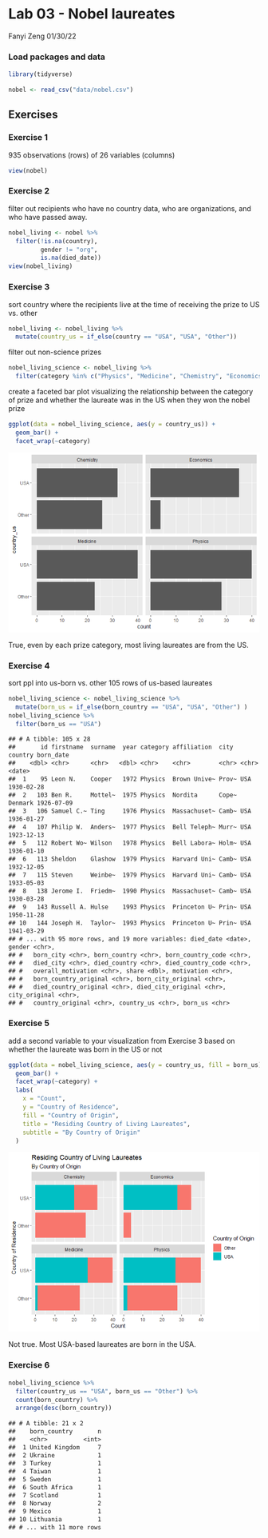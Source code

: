Lab 03 - Nobel laureates
================
Fanyi Zeng
01/30/22

### Load packages and data

``` r
library(tidyverse) 
```

``` r
nobel <- read_csv("data/nobel.csv")
```

## Exercises

### Exercise 1

935 observations (rows) of 26 variables (columns)

``` r
view(nobel)
```

### Exercise 2

filter out recipients who have no country data, who are organizations,
and who have passed away.

``` r
nobel_living <- nobel %>%
  filter(!is.na(country),
         gender != "org",
         is.na(died_date))
view(nobel_living)
```

### Exercise 3

sort country where the recipients live at the time of receiving the
prize to US vs. other

``` r
nobel_living <- nobel_living %>%
  mutate(country_us = if_else(country == "USA", "USA", "Other"))
```

filter out non-science prizes

``` r
nobel_living_science <- nobel_living %>%
  filter(category %in% c("Physics", "Medicine", "Chemistry", "Economics"))
```

create a faceted bar plot visualizing the relationship between the
category of prize and whether the laureate was in the US when they won
the nobel prize

``` r
ggplot(data = nobel_living_science, aes(y = country_us)) +
  geom_bar() +
  facet_wrap(~category)
```

![](lab-03_files/figure-gfm/prize-and-us-based-1.png)<!-- -->

True, even by each prize category, most living laureates are from the
US.

### Exercise 4

sort ppl into us-born vs. other 105 rows of us-based laureates

``` r
nobel_living_science <- nobel_living_science %>%
  mutate(born_us = if_else(born_country == "USA", "USA", "Other") )
nobel_living_science %>%
  filter(born_us == "USA")
```

    ## # A tibble: 105 x 28
    ##       id firstname  surname  year category affiliation  city  country born_date 
    ##    <dbl> <chr>      <chr>   <dbl> <chr>    <chr>        <chr> <chr>   <date>    
    ##  1    95 Leon N.    Cooper   1972 Physics  Brown Unive~ Prov~ USA     1930-02-28
    ##  2   103 Ben R.     Mottel~  1975 Physics  Nordita      Cope~ Denmark 1926-07-09
    ##  3   106 Samuel C.~ Ting     1976 Physics  Massachuset~ Camb~ USA     1936-01-27
    ##  4   107 Philip W.  Anders~  1977 Physics  Bell Teleph~ Murr~ USA     1923-12-13
    ##  5   112 Robert Wo~ Wilson   1978 Physics  Bell Labora~ Holm~ USA     1936-01-10
    ##  6   113 Sheldon    Glashow  1979 Physics  Harvard Uni~ Camb~ USA     1932-12-05
    ##  7   115 Steven     Weinbe~  1979 Physics  Harvard Uni~ Camb~ USA     1933-05-03
    ##  8   138 Jerome I.  Friedm~  1990 Physics  Massachuset~ Camb~ USA     1930-03-28
    ##  9   143 Russell A. Hulse    1993 Physics  Princeton U~ Prin~ USA     1950-11-28
    ## 10   144 Joseph H.  Taylor~  1993 Physics  Princeton U~ Prin~ USA     1941-03-29
    ## # ... with 95 more rows, and 19 more variables: died_date <date>, gender <chr>,
    ## #   born_city <chr>, born_country <chr>, born_country_code <chr>,
    ## #   died_city <chr>, died_country <chr>, died_country_code <chr>,
    ## #   overall_motivation <chr>, share <dbl>, motivation <chr>,
    ## #   born_country_original <chr>, born_city_original <chr>,
    ## #   died_country_original <chr>, died_city_original <chr>, city_original <chr>,
    ## #   country_original <chr>, country_us <chr>, born_us <chr>

### Exercise 5

add a second variable to your visualization from Exercise 3 based on
whether the laureate was born in the US or not

``` r
ggplot(data = nobel_living_science, aes(y = country_us, fill = born_us)) +
  geom_bar() +
  facet_wrap(~category) +
  labs(
    x = "Count",
    y = "Country of Residence",
    fill = "Country of Origin",
    title = "Residing Country of Living Laureates",
    subtitle = "By Country of Origin"
  )
```

![](lab-03_files/figure-gfm/prize-and-us-born-1.png)<!-- -->

Not true. Most USA-based laureates are born in the USA.

### Exercise 6

``` r
nobel_living_science %>%
  filter(country_us == "USA", born_us == "Other") %>%
  count(born_country) %>%
  arrange(desc(born_country))
```

    ## # A tibble: 21 x 2
    ##    born_country       n
    ##    <chr>          <int>
    ##  1 United Kingdom     7
    ##  2 Ukraine            1
    ##  3 Turkey             1
    ##  4 Taiwan             1
    ##  5 Sweden             1
    ##  6 South Africa       1
    ##  7 Scotland           1
    ##  8 Norway             2
    ##  9 Mexico             1
    ## 10 Lithuania          1
    ## # ... with 11 more rows
